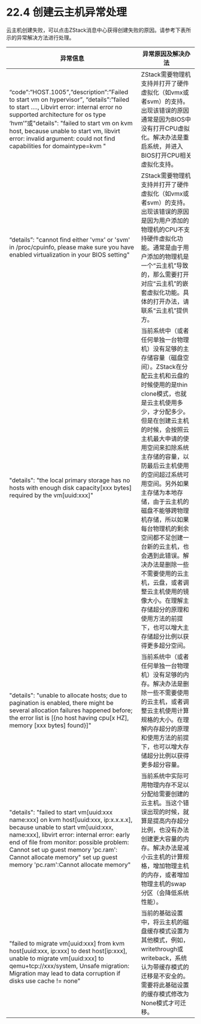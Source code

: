 # 22.4 创建云主机异常处理

云主机创建失败，可以点击ZStack消息中心获得创建失败的原因。请参考下表所示的异常解决方法进行处理。

|异常信息|异常原因及解决办法|
| --- | --- |
| “code”:”HOST.1005”,”description”:”Failed to start vm on hypervisor”, “details”:”failed to start …., Libvirt error: internal error no supported architecture for os type ‘hvm’”或"details": "failed to start vm on kvm host, because unable to start vm, libvirt error: invalid argument: could not find capabilities for domaintype=kvm " | ZStack需要物理机支持并打开了硬件虚拟化（如vmx或者svm）的支持。出现该错误的原因通常是因为BIOS中没有打开CPU虚拟化。解决办法是重启系统，并进入BIOS打开CPU相关虚拟化支持。 |
| “details”: "cannot find either 'vmx' or 'svm' in /proc/cpuinfo, please make sure you have enabled virtualization in your BIOS setting" | ZStack需要物理机支持并打开了硬件虚拟化（如vmx或者svm）的支持。出现该错误的原因是因为用户添加的物理机的CPU不支持硬件虚拟化功能。通常是由于用户添加的物理机是一个“云主机”导致的，那么需要打开对应“云主机”的嵌套虚拟化功能。具体的打开办法，请联系“云主机”提供方。 |
| "details": "the local primary storage has no hosts with enough disk capacity[xxx bytes] required by the vm[uuid:xxx]" | 当前系统中（或者任何单独一台物理机）没有足够的主存储容量（磁盘空间）。ZStack在分配云主机和云盘的时候使用的是thin clone模式，也就是云主机使用多少，才分配多少。但是在创建云主机的时候，会按照云主机最大申请的使用空间来扣除系统主存储的容量，以防最后云主机使用的空间超过系统可用空间。另外如果主存储为本地存储，由于云主机的磁盘不能够跨物理机存储，所以如果每台物理机的剩余空间都不足创建一台新的云主机，也会遇到此错误。解决办法是删除一些不需要使用的云主机，云盘，或者调整云主机使用的镜像大小。在理解主存储超分的原理和使用方法的前提下，也可以增大主存储超分比例以获得更多超分空间。 |
| "details": "unable to allocate hosts; due to pagination is enabled, there might be several allocation failures happened before; the error list is [{no host having cpu[x HZ], memory [xxx bytes] found}]" | 当前系统中（或者任何单独一台物理机）没有足够的内存。解决办法是删除一些不需要使用的云主机，或者调整云主机使用计算规格的大小。在理解内存超分的原理和使用方法的前提下，也可以增大存储超分比例以获得更多超分容量。 |
| "details": "failed to start vm[uuid:xxx name:xxx] on kvm host[uuid:xxx, ip:x.x.x.x], because unable to start vm[uuid:xxx, name:xxx], libvirt error: internal error: early end of file from monitor: possible problem: Cannot set up guest memory 'pc.ram': Cannot allocate memory" set up guest memory 'pc.ram':Cannot allocate memory" | 当前系统中实际可用物理内存不足以分配给需要创建的云主机。当这个错误出现的时候，就算是提高内存超分比例，也没有办法创建更大容量的内存。解决办法是减小云主机的计算规格，增加物理主机的内存，或者增加物理主机的swap分区（会降低系统性能）。 |
| "failed to migrate vm[uuid:xxx] from kvm host[uuid:xxx, ip:xxx] to dest host[ip:xxx], unable to migrate vm[uuid:xxx] to qemu+tcp://xxx/system, Unsafe migration: Migration may lead to data corruption if disks use cache != none" | 当前的基础设置中，将云主机的磁盘缓存模式设置为其他模式，例如，writethrough或writeback，系统认为带缓存模式的迁移是不安全的。需要将此基础设置的缓存模式修改为None模式才可迁移。 |

